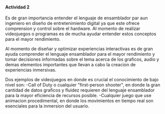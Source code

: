 #### Actividad 2

Es de gran importancia entender el lenguaje de ensamblador par aun ingeniero en diseño de entretenimiento digital ya que este ofrece comprension y control sobre el hardware. Al momento de realizar videojuegos
o programas es de mucha ayudar entender estos conceptos para el mayor rendimiento.

Al momento de diseñar y optimizar experiencias interactivas es de gran ayuda comprender el lenguaje ensamblador para el mayor rendimiento y tomar decisiones informadas sobre el tema acerca de los graficos,
audio y demas elementos importantes que llevan a cabo la creacion de experiencias inmersivas.

Dos ejemplos de videojuegos en donde es crucial el conocimiento de bajo nivel son:
-Call of Duty o cualquier "first-person shooter", en donde la gran cantidad de datos graficos y fluidez requieren del lenguaje ensamblador para la mayor eficiencia de recursos posible.
-Cualquier juego que use animacion procedimental, en donde los movimientos en tiempo real son esenciales para la inmersion del usuario.
